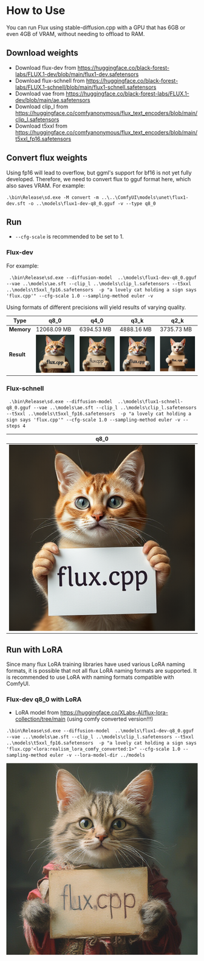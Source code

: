 # How to Use

You can run Flux using stable-diffusion.cpp with a GPU that has 6GB or even 4GB of VRAM, without needing to offload to RAM.

## Download weights

- Download flux-dev from https://huggingface.co/black-forest-labs/FLUX.1-dev/blob/main/flux1-dev.safetensors
- Download flux-schnell from https://huggingface.co/black-forest-labs/FLUX.1-schnell/blob/main/flux1-schnell.safetensors
- Download vae from https://huggingface.co/black-forest-labs/FLUX.1-dev/blob/main/ae.safetensors
- Download clip_l from https://huggingface.co/comfyanonymous/flux_text_encoders/blob/main/clip_l.safetensors
- Download t5xxl from https://huggingface.co/comfyanonymous/flux_text_encoders/blob/main/t5xxl_fp16.safetensors

## Convert flux weights

Using fp16 will lead to overflow, but ggml's support for bf16 is not yet fully developed. Therefore, we need to convert flux to gguf format here, which also saves VRAM. For example:
```
.\bin\Release\sd.exe -M convert -m ..\..\ComfyUI\models\unet\flux1-dev.sft -o ..\models\flux1-dev-q8_0.gguf -v --type q8_0
```

## Run

- `--cfg-scale` is recommended to be set to 1. 

### Flux-dev
For example:

```
 .\bin\Release\sd.exe --diffusion-model  ..\models\flux1-dev-q8_0.gguf --vae ..\models\ae.sft --clip_l ..\models\clip_l.safetensors --t5xxl ..\models\t5xxl_fp16.safetensors  -p "a lovely cat holding a sign says 'flux.cpp'" --cfg-scale 1.0 --sampling-method euler -v
```

Using formats of different precisions will yield results of varying quality.

| Type | q8_0  | q4_0  | q3_k  | q2_k |
|---- | ----  |----  |----  |----  |
| **Memory** | 12068.09 MB  | 6394.53 MB  | 4888.16 MB  | 3735.73 MB |
| **Result** | ![](../assets/flux/flux1-dev-q8_0.png) |![](../assets/flux/flux1-dev-q4_0.png) |![](../assets/flux/flux1-dev-q3_k.png) |![](../assets/flux/flux1-dev-q2_k.png)|



### Flux-schnell


```
 .\bin\Release\sd.exe --diffusion-model  ..\models\flux1-schnell-q8_0.gguf --vae ..\models\ae.sft --clip_l ..\models\clip_l.safetensors --t5xxl ..\models\t5xxl_fp16.safetensors  -p "a lovely cat holding a sign says 'flux.cpp'" --cfg-scale 1.0 --sampling-method euler -v --steps 4
```

| q8_0  |
| ----  |
|![](../assets/flux/flux1-schnell-q8_0.png) |

## Run with LoRA

Since many flux LoRA training libraries have used various LoRA naming formats, it is possible that not all flux LoRA naming formats are supported. It is recommended to use LoRA with naming formats compatible with ComfyUI.

### Flux-dev q8_0 with LoRA

- LoRA model from https://huggingface.co/XLabs-AI/flux-lora-collection/tree/main (using comfy converted version!!!)

```
.\bin\Release\sd.exe --diffusion-model  ..\models\flux1-dev-q8_0.gguf --vae ...\models\ae.sft --clip_l ..\models\clip_l.safetensors --t5xxl ..\models\t5xxl_fp16.safetensors  -p "a lovely cat holding a sign says 'flux.cpp'<lora:realism_lora_comfy_converted:1>" --cfg-scale 1.0 --sampling-method euler -v --lora-model-dir ../models
```

![output](../assets/flux/flux1-dev-q8_0%20with%20lora.png)
